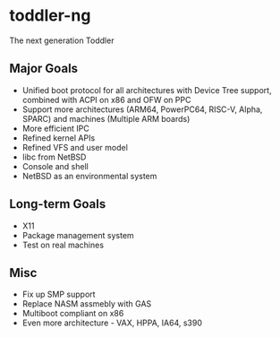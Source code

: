 # toddler-ng
The next generation Toddler

## Major Goals
* Unified boot protocol for all architectures with Device Tree support, combined with ACPI on x86 and OFW on PPC
* Support more architectures (ARM64, PowerPC64, RISC-V, Alpha, SPARC) and machines (Multiple ARM boards)
* More efficient IPC
* Refined kernel APIs
* Refined VFS and user model
* libc from NetBSD
* Console and shell
* NetBSD as an environmental system

## Long-term Goals
* X11
* Package management system
* Test on real machines

## Misc
* Fix up SMP support
* Replace NASM assmebly with GAS
* Multiboot compliant on x86
* Even more architecture - VAX, HPPA, IA64, s390
